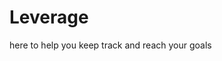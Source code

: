 # Leverage
here to help you keep track and reach your goals

<!-- ## Description  -->

<!-- ### User Guide -->
<!-- deployed link -->

<!-- ### Built with -->

<!-- ### Ideas for Improvement -->

<!-- #### License -->

